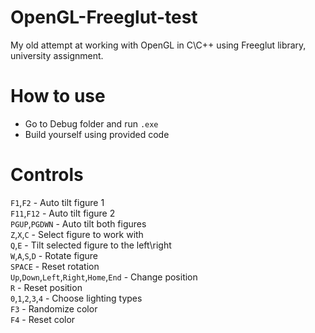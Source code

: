 # OpenGL-Freeglut-test
My old attempt at working with OpenGL in C\C++ using Freeglut library, university assignment.  

# How to use
- Go to Debug folder and run `.exe`  
- Build yourself using provided code  

# Controls
`F1`,`F2` - Auto tilt figure 1  
`F11`,`F12` - Auto tilt figure 2  
`PGUP`,`PGDWN` - Auto tilt both figures  
`Z`,`X`,`C` - Select figure to work with  
`Q`,`E` - Tilt selected figure to the left\right  
`W`,`A`,`S`,`D` - Rotate figure  
`SPACE` - Reset rotation  
`Up`,`Down`,`Left`,`Right`,`Home`,`End` - Change position  
`R` - Reset position  
`0`,`1`,`2`,`3`,`4` - Choose lighting types  
`F3` - Randomize color  
`F4` - Reset color  
